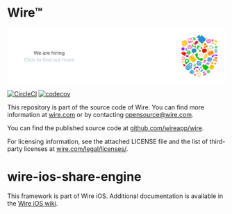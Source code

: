 # Wire™

[![Wire logo](https://github.com/wireapp/wire/blob/master/assets/header-small.png?raw=true)](https://wire.com/jobs/)

[![CircleCI](https://circleci.com/gh/wireapp/wire-ios-share-engine.svg?style=shield)](https://circleci.com/gh/wireapp/wire-ios-share-engine) [![codecov](https://codecov.io/gh/wireapp/wire-ios-share-engine/branch/develop/graph/badge.svg)](https://codecov.io/gh/wireapp/wire-ios-share-engine)

This repository is part of the source code of Wire. You can find more information at [wire.com](https://wire.com) or by contacting opensource@wire.com.

You can find the published source code at [github.com/wireapp/wire](https://github.com/wireapp/wire).

For licensing information, see the attached LICENSE file and the list of third-party licenses at [wire.com/legal/licenses/](https://wire.com/legal/licenses/).

# wire-ios-share-engine

This framework is part of Wire iOS. Additional documentation is available in the [Wire iOS wiki](https://github.com/wireapp/wire-ios/wiki).
